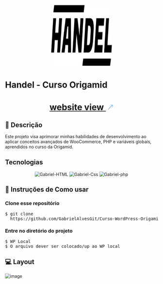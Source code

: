 <h1 align="center" >
  <img src="./img/handel.svg" width="200" height="200"  >
</h1>

# Handel - Curso Origamid

<h1 align="center">
  <a href="https://handell-gabriel.wuaze.com/">website view <img src="./img/icons/iconAcimaDireitaBlue.png" alt="Imagem/Icone seta a direita blue" style="width: 20px; height: 20px; margin-left: 5px;"></a>
</h1>

## 📖 Descrição

Este projeto visa aprimorar minhas habilidades de desenvolvimento ao aplicar conceitos avançados de WooCommerce, PHP e variáveis globais, aprendidos no curso da Origamid.

<!-- Tecnologias utilizadas no projeto -->

## Tecnologias

<div align="center">
    <img  align="center" alt="Gabriel-HTML" height="45" width="55" src="https://cdn.jsdelivr.net/gh/devicons/devicon/icons/html5/html5-original-wordmark.svg">
    <img align="center" alt="Gabriel-Css" height="45" width="55" src="https://img.jsdelivr.com/github.com/sass.png">
    <img align="center" alt="Gabriel-php" height="45" width="55" src="https://cdn.jsdelivr.net/npm/@programming-languages-logos/php@0.0.0/php_256x256.png">
</div>

## 🔎 Instruções de Como usar

### Clone esse repositório

<pre>
$ git clone 
  https://github.com/GabrielAlvesGit/Curso-WordPress-Origamid-Handel.git
</pre>

### Entre no diretório do projeto

<pre>
$ WP Local
$ O arquivo dever ser colocado/up ao WP local
</pre>

## 💻 Layout

![image](https://github.com/GabrielAlvesGit/Curso-WordPress-Origamid-Handel/assets/102634725/1f8e39cd-f784-4234-aaf9-bdb5b4ccb090)

